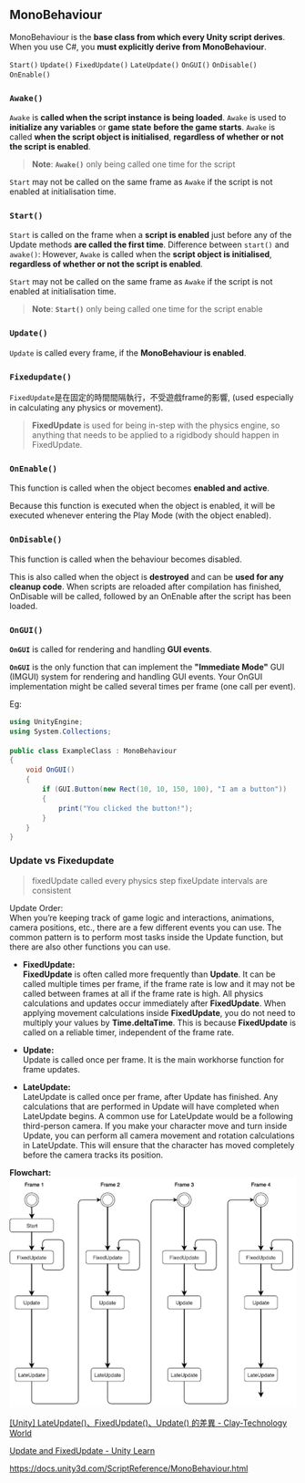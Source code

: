 ## MonoBehaviour
MonoBehaviour is the **base class from which every Unity script derives**. When you use C#, you **must explicitly derive from MonoBehaviour**.

`Start()`
`Update()`
`FixedUpdate()`
`LateUpdate()`
`OnGUI()`
`OnDisable()`
`OnEnable()`

### `Awake()`
`Awake` is **called when the script instance is being loaded**. `Awake` is used to **initialize any variables** or **game state** **before the game starts**. `Awake` is called **when the script object is initialised**, **regardless of whether or not the script is enabled**. 


> **Note**: **`Awake()`** only being called one time for the script

`Start` may not be called on the same frame as `Awake` if the script is not enabled at initialisation time.

### `Start()`
`Start` is called on the frame when a **script is enabled** just before any of the Update methods **are called the first time**. Difference between `start()` and `awake()`:  However, `Awake` is called when the **script object is initialised**, **regardless of whether or not the script is enabled**. 

`Start` may not be called on the same frame as `Awake` if the script is not enabled at initialisation time.


> **Note**: **`Start()`** only being called one time for the script enable

### `Update()`
`Update` is called every frame, if the **MonoBehaviour is enabled**.

### `Fixedupdate()`
`FixedUpdate`是在固定的時間間隔執行，不受遊戲frame的影響, (used especially in calculating any physics or movement).

> **FixedUpdate**  is used for being in-step with the physics engine, so anything that needs to be applied to a rigidbody should happen in FixedUpdate.

### `OnEnable()`
This function is called when the object becomes **enabled and active**.

Because this function is executed when the object is enabled, it will be executed whenever entering the Play Mode (with the object enabled).


### `OnDisable()`
This function is called when the behaviour becomes disabled.

This is also called when the object is **destroyed** and can be **used for any** **cleanup code**. When scripts are reloaded after compilation has finished, OnDisable will be called, followed by an OnEnable after the script has been loaded.


### `OnGUI()`

**`OnGUI`** is called for rendering and handling **GUI events**.

**`OnGUI`** is the only function that can implement the **"Immediate Mode"** GUI (IMGUI) system for rendering and handling GUI events. Your OnGUI implementation might be called several times per frame (one call per event).

Eg:
```cs
using UnityEngine;
using System.Collections;

public class ExampleClass : MonoBehaviour
{
    void OnGUI()
    {
        if (GUI.Button(new Rect(10, 10, 150, 100), "I am a button"))
        {
            print("You clicked the button!");
        }
    }
}
```

### Update  vs  Fixedupdate

> fixedUpdate called every physics step
> fixeUpdate intervals are consistent

Update Order:  
When you’re keeping track of game logic and interactions, animations, camera positions, etc., there are a few different events you can use. The common pattern is to perform most tasks inside the Update function, but there are also other functions you can use.

- **FixedUpdate:** \
**FixedUpdate** is often called more frequently than **Update**. It can be called multiple times per frame, if the frame rate is low   and it may not be called between frames at all if the frame rate is high. All physics calculations and updates occur immediately after **FixedUpdate**. When applying movement calculations inside **FixedUpdate**, you do not need to multiply your values by **Time.deltaTime**. This is because **FixedUpdate** is called on a reliable timer, independent of the frame rate.

- **Update:** \
Update is called once per frame. It is the main workhorse function for frame updates.

- **LateUpdate:** \
LateUpdate is called once per frame, after Update has finished. Any calculations that are performed in Update will have completed when LateUpdate begins. A common use for LateUpdate would be a following third-person camera. If you make your character move and turn inside Update, you can perform all camera movement and rotation calculations in LateUpdate. This will ensure that the character has moved completely before the camera tracks its position.

**Flowchart:**
![](./monobehaviour-flowchart.png)

[[Unity] LateUpdate()、FixedUpdate()、Update() 的差異 - Clay-Technology World](https://clay-atlas.com/blog/2021/07/04/unity-cn-update-fixedupdate-lateupdate-diffierence/)

[Update and FixedUpdate - Unity Learn](https://learn.unity.com/tutorial/update-he-fixedupdate?language=zh&projectId=5e3afd88edbc2a2998252c77#)

https://docs.unity3d.com/ScriptReference/MonoBehaviour.html
